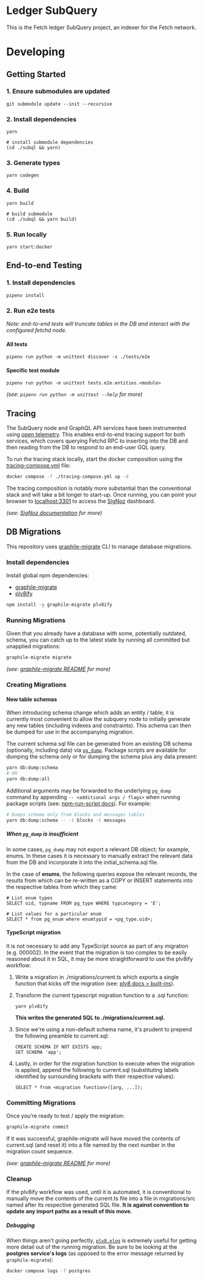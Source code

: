 # Ledger SubQuery

This is the Fetch ledger SubQuery project, an indexer for the Fetch network.


# Developing

## Getting Started

### 1. Ensure submodules are updated

```shell
git submodule update --init --recursive
```

### 2. Install dependencies

```shell
yarn

# install submodule dependencies
(cd ./subql && yarn)
```

### 3. Generate types

```shell
yarn codegen
```

### 4. Build

```shell
yarn build

# build submodule
(cd ./subql && yarn build)
```

### 5. Run locally

```shell
yarn start:docker
```

## End-to-end Testing

### 1. Install dependencies

```shell
pipenv install
```

### 2. Run e2e tests

_Note: end-to-end tests will truncate tables in the DB and interact with the configured fetchd node._

#### All tests

```shell
pipenv run python -m unittest discover -s ./tests/e2e
```

#### Specific test module

```shell
pipenv run python -m unittest tests.e2e.entities.<module>
```

_(see: `pipenv run python -m unittest --help` for more)_

## Tracing

The SubQuery node and GraphQL API services have been instrumented using [open telemetry](https://opentelemetry.io/).
This enables end-to-end tracing support for both services, which covers querying Fetchd RPC to inserting into the DB and then reading from the DB to respond to an end-user GQL query.

To run the tracing stack locally, start the docker composition using the [tracing-compose.yml](./tracing-compose.yml) file:
```bash
docker compose -f ./tracing-compose.yml up -d
```

The tracing composition is notably more substantial than the conventional stack and will take a bit longer to start-up.
Once running, you can point your browser to [localhost:3301](http://localhost:3301) to access the [SigNoz](https://signoz.io/) dashboard.

_(see: [SigNoz documentation](https://signoz.io/docs/) for more)_

## DB Migrations

This repository uses [graphile-migrate](https://github.com/graphile/migrate) CLI to manage database migrations.

### Install dependencies

Install global npm dependencies:

- [graphile-migrate](https://github.com/graphile/migrate)
- [plv8ify](https://plv8.github.io/)

```bash
npm install -g graphile-migrate plv8ify
```

### Running Migrations

Given that you already have a database with some, potentially outdated, schema, you can catch up to the latest state by running all committed but unapplied migrations:

```bash
graphile-migrate migrate
```

_(see: [graphile-migrate README](https://github.com/graphile/migrate#usage) for more)_

### Creating Migrations

#### New table schemas

When introducing schema change which adds an entity / table, it is currently most convenient to allow the subquery node to initially generate any new tables (including indexes and constraints).
This schema can then be dumped for use in the accompanying migration.

The current schema sql file can be generated from an existing DB schema (optionally, including data) via [`pg_dump`](https://www.postgresql.org/docs/current/app-pgdump.html).
Package scripts are available for dumping the schema only or for dumping the schema plus any data present:
```bash
yarn db:dump:schema
# OR
yarn db:dump:all
```

Additional arguments may be forwarded to the underlying `pg_dump` command by appending `-- <additional args / flags>` when running package scripts (see: [npm-run-script docs](https://docs.npmjs.com/cli/v6/commands/npm-run-script)). For example:

```bash
# Dumps schema only from blocks and messages tables
yarn db:dump:schema -- -t blocks -t messages
```

##### When `pg_dump` is insufficient

In some cases, `pg_dump` may not export a relevant DB object; for example, enums.
In these cases it is necessary to manually extract the relevant data from the DB and incorporate it into the initial_schema.sql file.

In the case of **enums**, the following queries expose the relevant records, the results from which can be re-written as a COPY or INSERT statements into the respective tables from which they came:

```
# List enum types
SELECT oid, typname FROM pg_type WHERE typcategory = 'E';

# List values for a particular enum
SELECT * from pg_enum where enumtypid = <pg_type.oid>;
```

#### TypeScript migration

It is not necessary to add any TypeScript source as part of any migration (e.g. 000002).
In the event that the migration is too complex to be easily reasoned about it in SQL, it may be more straightforward to use the plv8ify workflow:

1. Write a migration in ./migrations/current.ts which exports a single function that kicks off the migration (see: [plv8 docs > built-ins](https://plv8.github.io/#plv8-built-ins)).
2. Transform the current typescript migration function to a .sql function:
    ```
    yarn plv8ify
    ```
   
   **This writes the generated SQL to ./migrations/current.sql.**
3. Since we're using a non-default schema name, it's prudent to prepend the following preamble to current.sql:
    ```
    CREATE SCHEMA IF NOT EXISTS app;
    SET SCHEMA 'app';
    ```
4. Lastly, in order for the migration function to execute when the migration is applied, append the following to current.sql (substituting labels identified by surrounding brackets with their respective values):
    ```
    SELECT * from <migration function>([arg, ...]);
    ```
   
### Committing Migrations

Once you're ready to test / apply the migration:
```bash
graphile-migrate commit
```

If it was successful, graphile-migrate will have moved the contents of current.sql (and reset it) into a file named by the next number in the migration count sequence.

_(see: [graphile-migrate README](https://github.com/graphile/migrate#usage) for more)_

### Cleanup

If the plv8ify workflow was used, until it is automated, it is conventional to manually move the contents of the current.ts file into a file in migrations/src named after its respective generated SQL file.
**It is against convention to update any import paths as a result of this move.**

##### Debugging

When things aren't going perfectly, [`plv8.elog`](https://plv8.github.io/#plv8-built-ins) is extremely useful for getting more detail out of the running migration.
Be sure to be looking at the **postgres service's logs** (as opposed to the error message returned by `graphile-migrate`):

```bash
docker compose logs -f postgres
```
